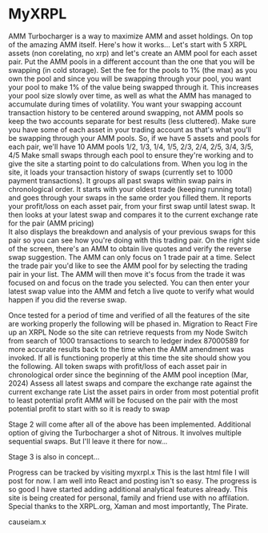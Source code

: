# MyXRPL
AMM Turbocharger is a way to maximize AMM and asset holdings. On top of the amazing AMM itself. 
Here's how it works... 
Let's start with 5 XRPL assets (non corelating, no xrp) and let's create an AMM pool for each asset pair. 
Put the AMM pools in a different account than the one that you will be swapping (in cold storage).
Set the fee for the pools to 1% (the max) as you own the pool and since you will be swapping through your pool, you want your pool to make 1% of the value being swapped through it. 
This increases your pool size slowly over time, as well as what the AMM has managed to accumulate during times of volatility. 
You want your swapping account transaction history to be centered around swapping, not AMM pools so keep the two accounts separate for best results (less cluttered).
Make sure you have some of each asset in your trading account as that's what you'll be swapping through your AMM pools.
So, if we have 5 assets and pools for each pair, we'll have 10 AMM pools 1/2, 1/3, 1/4, 1/5, 2/3, 2/4, 2/5, 3/4, 3/5, 4/5 
Make small swaps through each pool to ensure they're working and to give the site a starting point to do calculations from. 
When you log in the site, it loads your transaction history of swaps (currently set to 1000 payment transactions).
It groups all past swaps within swap pairs in chronological order. 
It starts with your oldest trade (keeping running total) and goes through your swaps in the same order you filled them.
It reports your profit/loss on each asset pair, from your first swap until latest swap. 
It then looks at your latest swap and compares it to the current exchange rate for the pair (AMM pricing)  
It also displays the breakdown and analysis of your previous swaps for this pair so you can see how you're doing with this trading pair. 
On the right side of the screen, there's an AMM to obtain live quotes and verify the reverse swap suggestion. 
The AMM can only focus on 1 trade pair at a time. 
Select the trade pair you'd like to see the AMM pool for by selecting the trading pair in your list. 
The AMM will then move it's focus from the trade it was focused on and focus on the trade you selected. 
You can then enter your latest swap value into the AMM and fetch a live quote to verify what would happen if you did the reverse swap.

Once tested for a period of time and verified of all the features of the site are working properly the following will be phased in.
Migration to React
Fire up an XRPL Node so the site can retrieve requests from my Node
Switch from search of 1000 transactions to search to ledger index 87000589 for more accurate results back to the time when the AMM amendment was invoked.
If all is functioning properly at this time the site should show you the following.
All token swaps with profit/loss of each asset pair in chronological order since the beginning of the AMM pool inception (Mar, 2024)
Assess all latest swaps and compare the exchange rate against the current exchange rate
List the asset pairs in order from most potential profit to least potential profit
AMM will be focused on the pair with the most potential profit to start with so it is ready to swap

Stage 2 will come after all of the above has been implemented.
Additional option of giving the Turbocharger a shot of Nitrous. 
It involves multiple sequential swaps. But I'll leave it there for now...

Stage 3 is also in concept...

Progress can be tracked by visiting
myxrpl.x
This is the last html file I will post for now. I am well into React and posting isn't so easy.
The progress is so good I have started adding additional analytical features already.
This site is being created for personal, family and friend use with no affilation. 
Special thanks to the XRPL.org, Xaman and most importantly, The Pirate.

causeiam.x

